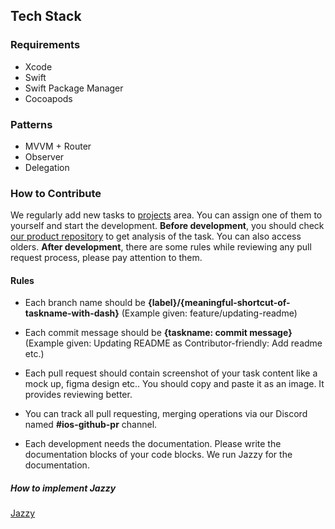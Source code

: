 ## Tech Stack

### Requirements
- Xcode
- Swift
- Swift Package Manager
- Cocoapods

### Patterns
- MVVM + Router
- Observer
- Delegation

### How to Contribute

We regularly add new tasks to [projects](https://github.com/orgs/afet-yonetim-sistemi/projects/5) area. You can assign one of them to yourself and start the development. **Before development**, you should check [our product repository](https://github.com/afet-yonetim-sistemi/ays-product/tree/main/doc/mobile) to get analysis of the task. You can also access olders. **After development**, there are some rules while reviewing any pull request process, please pay attention to them.

#### Rules
- Each branch name should be **{label}/{meaningful-shortcut-of-taskname-with-dash}** (Example given: feature/updating-readme)

- Each commit message should be **{taskname: commit message}** (Example given: Updating README as Contributor-friendly: Add readme etc.)

- Each pull request should contain screenshot of your task content like a mock up, figma design etc.. You should copy and paste it as an image. It provides reviewing better.

- You can track all pull requesting, merging operations via our Discord named **#ios-github-pr** channel.

- Each development needs the documentation. Please write the documentation blocks of your code blocks. We run Jazzy for the documentation.

##### How to implement Jazzy

[Jazzy](https://github.com/realm/jazzy)
